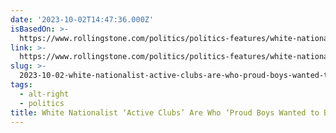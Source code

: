 ```yaml
---
date: '2023-10-02T14:47:36.000Z'
isBasedOn: >-
  https://www.rollingstone.com/politics/politics-features/white-nationalist-active-clubs-1234835015/
link: >-
  https://www.rollingstone.com/politics/politics-features/white-nationalist-active-clubs-1234835015/
slug: >-
  2023-10-02-white-nationalist-active-clubs-are-who-proud-boys-wanted-to-be-rollin
tags:
  - alt-right
  - politics
title: White Nationalist ‘Active Clubs’ Are Who ‘Proud Boys Wanted to Be’ – Rollin
---
```


